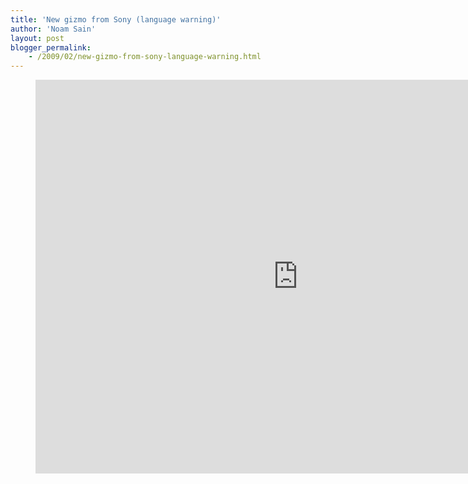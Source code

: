 ```yaml
---
title: 'New gizmo from Sony (language warning)'
author: 'Noam Sain'
layout: post
blogger_permalink:
    - /2009/02/new-gizmo-from-sony-language-warning.html
---
```


<figure class="wp-block-embed-youtube wp-block-embed is-type-video is-provider-youtube wp-embed-aspect-4-3 wp-has-aspect-ratio"><div class="wp-block-embed__wrapper"><iframe allow="accelerometer; autoplay; clipboard-write; encrypted-media; gyroscope; picture-in-picture; web-share" allowfullscreen="" frameborder="0" height="630" loading="lazy" src="https://www.youtube.com/embed/8AyVh1_vWYQ?feature=oembed" title="Sony Releases Stupid Piece Of Shit That Doesn't Fucking Work" width="840"></iframe></div></figure>